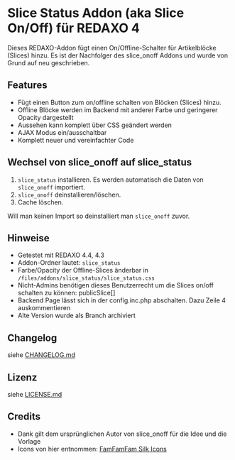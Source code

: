Slice Status Addon (aka Slice On/Off) für REDAXO 4
===================================================

Dieses REDAXO-Addon fügt einen On/Offline-Schalter für Artikelblöcke (Slices) hinzu. 
Es ist der Nachfolger des slice_onoff Addons und wurde von Grund auf neu geschrieben.

Features
--------

* Fügt einen Button zum on/offline schalten von Blöcken (Slices) hinzu.
* Offline Blöcke werden im Backend mit anderer Farbe und geringerer Opacity dargestellt
* Aussehen kann komplett über CSS geändert werden
* AJAX Modus ein/ausschaltbar
* Komplett neuer und vereinfachter Code

Wechsel von slice_onoff auf slice_status
----------------------------------------

1. `slice_status` installieren. Es werden automatisch die Daten von `slice_onoff` importiert.
2. `slice_onoff` deinstallieren/löschen.
3. Cache löschen.

Will man keinen Import so deinstalliert man `slice_onoff` zuvor.

Hinweise
--------

* Getestet mit REDAXO 4.4, 4.3
* Addon-Ordner lautet: `slice_status`
* Farbe/Opacity der Offline-Slices änderbar in `/files/addons/slice_status/slice_status.css`
* Nicht-Admins benötigen dieses Benutzerrecht um die Slices on/off schalten zu können: publicSlice[]
* Backend Page lässt sich in der config.inc.php abschalten. Dazu Zeile 4 auskommentieren
* Alte Version wurde als Branch archiviert

Changelog
---------

siehe [CHANGELOG.md](CHANGELOG.md)

Lizenz
------

siehe [LICENSE.md](LICENSE.md)

Credits
-------

* Dank gilt dem ursprünglichen Autor von slice_onoff für die Idee und die Vorlage
* Icons von hier entnommen: <a href="http://www.famfamfam.com/lab/icons/silk/">FamFamFam Silk Icons</a>
